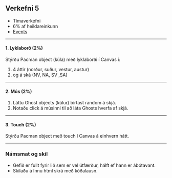 
## Verkefni 5

- Tímaverkefni
- 6% af heildareinkunn
- [Events](https://github.com/GunnarThorunnarson/FORR3JS05DU/wiki/Events)

---

#### 1. Lyklaborð (2%)

Stýrðu Pacman object (kúla) með lyklaborði í Canvas í:

1. 4 áttir (norður, suður, vestur, austur) 
1. og á ská (NV, NA, SV ,SA) 

---

#### 2. Mús (2%)

1. Láttu Ghost objects (kúlur) birtast random á skjá. 
1. Notaðu click á músinni til að láta Ghosts hverfa af skjá. 

---

#### 3. Touch (2%)

Stýrðu Pacman object með touch í Canvas á einhvern hátt.

<!-- 
1. Notaðu touch til að ákveða áttina sem Pacman á að fara.
1. Notaðu touch til að stilla hraðann á Pacman.
-->

---

### Námsmat og skil	
* Gefið er fullt fyrir lið sem er vel útfærður, hálft ef hann er ábótavant. 
* Skilaðu á Innu html skrá með kóðalausn.

